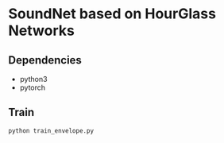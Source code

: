 # SoundNet based on HourGlass Networks

## Dependencies
- python3
- pytorch 

## Train

`python train_envelope.py
`
